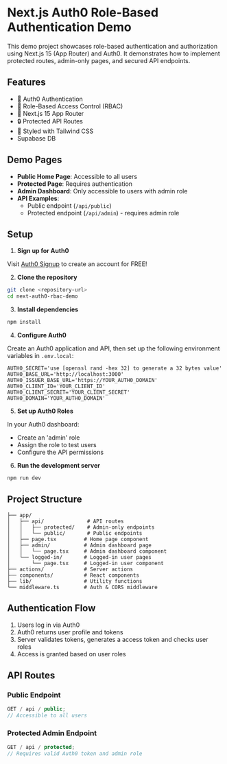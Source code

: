 # Next.js Auth0 Role-Based Authentication Demo

This demo project showcases role-based authentication and authorization using Next.js 15 (App Router) and Auth0. It demonstrates how to implement protected routes, admin-only pages, and secured API endpoints.

## Features

- 🔐 Auth0 Authentication
- 👥 Role-Based Access Control (RBAC)
- 🚀 Next.js 15 App Router
- 🔒 Protected API Routes
- 🎨 Styled with Tailwind CSS
- Supabase DB

## Demo Pages

- **Public Home Page**: Accessible to all users
- **Protected Page**: Requires authentication
- **Admin Dashboard**: Only accessible to users with admin role
- **API Examples**:
  - Public endpoint (`/api/public`)
  - Protected endpoint (`/api/admin`) - requires admin role

## Setup

1. **Sign up for Auth0**

Visit [Auth0 Signup](https://auth0.com/signup?utm_source=sonny&utm_medium=social) to create an account for FREE!

2. **Clone the repository**

```bash
git clone <repository-url>
cd next-auth0-rbac-demo
```

3. **Install dependencies**

```bash
npm install
```

4. **Configure Auth0**

Create an Auth0 application and API, then set up the following environment variables in `.env.local`:

```env
AUTH0_SECRET='use [openssl rand -hex 32] to generate a 32 bytes value'
AUTH0_BASE_URL='http://localhost:3000'
AUTH0_ISSUER_BASE_URL='https://YOUR_AUTH0_DOMAIN'
AUTH0_CLIENT_ID='YOUR_CLIENT_ID'
AUTH0_CLIENT_SECRET='YOUR_CLIENT_SECRET'
AUTH0_DOMAIN='YOUR_AUTH0_DOMAIN'
```

5. **Set up Auth0 Roles**

In your Auth0 dashboard:

- Create an 'admin' role
- Assign the role to test users
- Configure the API permissions

6. **Run the development server**

```bash
npm run dev
```

## Project Structure

```
├── app/
│   ├── api/              # API routes
│   │   ├── protected/    # Admin-only endpoints
│   │   └── public/       # Public endpoints
│   ├── page.tsx         # Home page component
│   ├── admin/           # Admin dashboard page
│   │   └── page.tsx     # Admin dashboard component
│   └── logged-in/       # Logged-in user pages
│       └── page.tsx     # Logged-in user component
├── actions/             # Server actions
├── components/          # React components
├── lib/                 # Utility functions
└── middleware.ts        # Auth & CORS middleware
```

## Authentication Flow

1. Users log in via Auth0
2. Auth0 returns user profile and tokens
3. Server validates tokens, generates a access token and checks user roles
4. Access is granted based on user roles

## API Routes

### Public Endpoint

```typescript
GET / api / public;
// Accessible to all users
```

### Protected Admin Endpoint

```typescript
GET / api / protected;
// Requires valid Auth0 token and admin role
```
